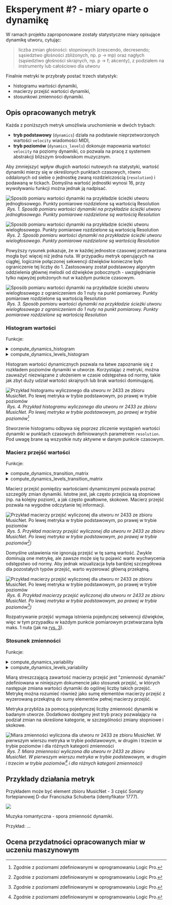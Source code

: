 # Eksperyment #? - miary oparte o dynamikę

W ramach projektu zaproponowane zostały statystyczne miary opisujące dynamikę utworu, cytując:

> liczba zmian głośności: stopniowych (crescendo, decresendo; sąsiedztwo głośności zbliżonych, np. p -> mp) oraz nagłych (sąsiedztwo głośności skrajnych, np. p -> f; akcenty), z podziałem na instrumenty lub całościowo dla utworu

Finalnie metryki te przybrały postać trzech statystyk:

- histogramu wartości dynamiki,
- macierzy przejść wartości dynamiki,
- stosunkowi zmienności dynamiki.

## Opis opracowanych metryk

Każda z poniższych metryk umożliwia uruchomienie w dwóch trybach:

- **tryb podstawowy** (`dynamics`) działa na podstawie nieprzetworzonych wartości `velocity` wiadomości MIDI,
- **tryb poziomów** (`dynamics_levels`) dokonuje mapowania wartości `velocity` na poziomy dynamiki, co pozwala na pracę z systemem abstrakcji bliższym środowiskom muzycznym.

Aby zmniejszyć wpływ długich wartości nutowych na statystyki, wartość dynamiki mierzy się w określonych punktach czasowych, równo oddalonych od siebie o jednostkę zwaną rozdzielczością (`resolution`) i podawaną w tickach. Domyślna wartość jednostki wynosi 16, przy wywoływaniu funkcji można jednak ją nadpisać.

![Sposób pomiaru wartości dynamiki na przykładzie ścieżki utworu jednogłosowego. Punkty pomiarowe rozdzielone są wartością Resolution](./img/dynamics-resolution.png)  
&nbsp;*<span id="rys-1">Rys. 1</span>. Sposób pomiaru wartości dynamiki na przykładzie ścieżki utworu jednogłosowego. Punkty pomiarowe rozdzielone są wartością Resolution*

![Sposób pomiaru wartości dynamiki na przykładzie ścieżki utworu wielogłosowego. Punkty pomiarowe rozdzielone są wartością Resolution](./img/dynamics-resolution-many.png)  
&nbsp;*<span id="rys-2">Rys. 2</span>. Sposób pomiaru wartości dynamiki na przykładzie ścieżki utworu wielogłosowego. Punkty pomiarowe rozdzielone są wartością Resolution*

Powyższy rysunek pokazuje, że w każdej jednostce czasowej przetwarzana mogła być więcej niż jedna nuta. W przypadku metryk operujących na ciągłej, logicznie połączonej sekwencji dźwięków konieczne było ograniczenie tej liczby do 1. Zastosowany został podstawowy algorytm oddzielenia głównej melodii od dźwięków pobocznych - uwzględnianie tylko najwyżej położonych nut w każdym punkcie czasowym.

![Sposób pomiaru wartości dynamiki na przykładzie ścieżki utworu wielogłosowego z ograniczeniem do 1 nuty na punkt pomiarowy. Punkty pomiarowe rozdzielone są wartością Resolution](./img/dynamics-resolution-top.png)  
&nbsp;*<span id="rys-3">Rys. 3</span>. Sposób pomiaru wartości dynamiki na przykładzie ścieżki utworu wielogłosowego z ograniczeniem do 1 nuty na punkt pomiarowy. Punkty pomiarowe rozdzielone są wartością Resolution*

### Histogram wartości

Funkcje:

<details><summary>compute_dynamics_histogram</summary>

Argumenty:

- `music` - badany utwór (obiekt typu `muspy.Music`),
- `track_idx` - numer badanej ścieżki,
- `resolution` - odstęp pomiędzy momentami próbkowania wartości dynamiki; domyślnie 16,
- `track_start` - pozycja czasowa pierwszej próbki (odległość od początku utworu); domyślnie równa momentowi wystąpienia pierwszej nuty w ścieżce,
- `track_end` - maksymalna przetwarzana pozycja czasowa; domyślnie równa momentowi zakończenia wykonywania ostatniej aktywnej nuty w ścieżce

</details>
<details><summary>compute_dynamics_levels_histogram</summary>

Argumenty:

- `music` - badany utwór (obiekt typu `muspy.Music`),
- `track_idx` - numer badanej ścieżki,
- `dynamics_levels` - lista poziomów głośności, na które mapowane są wartości `velocity` nut; jest to lista dolnych granic, górną granicę stanowi wartość kolejna pomniejszona o 1 (wartości musza być uporządkowane rosnąco),
- `resolution` - odstęp pomiędzy momentami próbkowania wartości dynamiki; domyślnie 16,
- `track_start` - pozycja czasowa pierwszej próbki (odległość od początku utworu); domyślnie równa momentowi wystąpienia pierwszej nuty w ścieżce,
- `track_end` - maksymalna przetwarzana pozycja czasowa; domyślnie równa momentowi zakończenia wykonywania ostatniej aktywnej nuty w ścieżce

</details>

Histogram wartości dynamicznych pozwala na łatwe zapoznanie się z rozkładem poziomów dynamiki w utworze. Korzystając z metryki, można zauważyć niezwiązane z ułożeniem w czasie odstępstwa od normy, takie jak zbyt duży udział wartości skrajnych lub brak wartości dominującej.

![Przykład histogramu wyliczonego dla utworu nr 2433 ze zbioru MusicNet. Po lewej metryka w trybie podstawowym, po prawej w trybie poziomów[^logicpro]](./img/dynamics-histogram-musicnet-2433-t1.png)  
&nbsp;*<span id="rys-4">Rys. 4</span>. Przykład histogramu wyliczonego dla utworu nr 2433 ze zbioru MusicNet. Po lewej metryka w trybie podstawowym, po prawej w trybie poziomów[^logicpro]*

Stworzenie histogramu odbywa się poprzez zliczenie wystąpień wartości dynamiki w punktach czasowych definiowanych parametrem `resolution`. Pod uwagę brane są wszystkie nuty aktywne w danym punkcie czasowym.

### Macierz przejść wartości

Funkcje:

<details><summary>compute_dynamics_transition_matrix</summary>

Argumenty:

- `music` - badany utwór (obiekt typu `muspy.Music`),
- `track_idx` - numer badanej ścieżki,
- `resolution` - odstęp pomiędzy momentami próbkowania wartości dynamiki; domyślnie 16,
- `track_start` - pozycja czasowa pierwszej próbki (odległość od początku utworu); domyślnie równa momentowi wystąpienia pierwszej nuty w ścieżce,
- `track_end` - maksymalna przetwarzana pozycja czasowa; domyślnie równa momentowi zakończenia wykonywania ostatniej aktywnej nuty w ścieżce

</details>
<details><summary>compute_dynamics_levels_transition_matrix</summary>

Argumenty:

- `music` - badany utwór (obiekt typu `muspy.Music`),
- `track_idx` - numer badanej ścieżki,
- `dynamics_levels` - lista poziomów głośności, na które mapowane są wartości `velocity` nut; jest to lista dolnych granic, górną granicę stanowi wartość kolejna pomniejszona o 1 (wartości musza być uporządkowane rosnąco),
- `resolution` - odstęp pomiędzy momentami próbkowania wartości dynamiki; domyślnie 16,
- `track_start` - pozycja czasowa pierwszej próbki (odległość od początku utworu); domyślnie równa momentowi wystąpienia pierwszej nuty w ścieżce,
- `track_end` - maksymalna przetwarzana pozycja czasowa; domyślnie równa momentowi zakończenia wykonywania ostatniej aktywnej nuty w ścieżce

</details>

Macierz przejść pomiędzy wartościami dynamicznymi pozwala poznać szczegóły zmian dynamiki. Istotne jest, jak często przejścia są stopniowe (np. na kolejny poziom), a jak często gwałtowne, skokowe. Macierz przejść pozwala na wygodne odczytanie tej informacji.

![Przykład macierzy przejść wyliczonej dla utworu nr 2433 ze zbioru MusicNet. Po lewej metryka w trybie podstawowym, po prawej w trybie poziomów[^logicpro]](./img/dynamics-matrix-musicnet-2433-t1.png)  
&nbsp;*<span id="rys-5">Rys. 5</span>. Przykład macierzy przejść wyliczonej dla utworu nr 2433 ze zbioru MusicNet. Po lewej metryka w trybie podstawowym, po prawej w trybie poziomów[^logicpro])*

Domyślne ustawienia nie ignorują przejść w tę samą wartość. Zwykle dominują one metrykę, ale zawsze może się tu pojawić warte wychwycenia odstępstwo od normy. Aby jednak wizualizacja była bardziej szczegółowa dla pozostałych typów przejść, warto wyzerować główną przekątną.

![Przykład macierzy przejść wyliczonej dla utworu nr 2433 ze zbioru MusicNet. Po lewej metryka w trybie podstawowym, po prawej w trybie poziomów[^logicpro]](./img/dynamics-matrix-zero-musicnet-2433-t1.png)  
&nbsp;*<span id="rys-6">Rys. 6</span>. Przykład macierzy przejść wyliczonej dla utworu nr 2433 ze zbioru MusicNet. Po lewej metryka w trybie podstawowym, po prawej w trybie poziomów[^logicpro])*

Rozpatrywanie przejść wymaga istnienia pojedynczej sekwencji dźwięków, więc w tym przypadku w każdym punkcie pomiarowym przetwarzana była maks. 1 nuta (jak na [rys. 3](#rys-3)).

### Stosunek zmienności

Funkcje:

<details><summary>compute_dynamics_variability</summary>

Argumenty:

- `music` - badany utwór (obiekt typu `muspy.Music`),
- `track_idx` - numer badanej ścieżki,
- `difference_levels` - lista kategorii różnic, określających znaczność zmian wartości `velocity` nut; jest to lista dolnych granic, górną granicę stanowi wartość kolejna pomniejszona o 1 (wartości musza być uporządkowane rosnąco),
- `resolution` - odstęp pomiędzy momentami próbkowania wartości dynamiki; domyślnie 16,
- `track_start` - pozycja czasowa pierwszej próbki (odległość od początku utworu); domyślnie równa momentowi wystąpienia pierwszej nuty w ścieżce,
- `track_end` - maksymalna przetwarzana pozycja czasowa; domyślnie równa momentowi zakończenia wykonywania ostatniej aktywnej nuty w ścieżce

</details>
<details><summary>compute_dynamics_levels_variability</summary>

Argumenty:

- `music` - badany utwór (obiekt typu `muspy.Music`),
- `track_idx` - numer badanej ścieżki,
- `difference_levels` - lista kategorii różnic, określających znaczność zmian wartości `velocity` nut; jest to lista dolnych granic, górną granicę stanowi wartość kolejna pomniejszona o 1 (wartości musza być uporządkowane rosnąco),
- `dynamics_levels` - lista poziomów głośności, na które mapowane są wartości `velocity` nut; jest to lista dolnych granic, górną granicę stanowi wartość kolejna pomniejszona o 1 (wartości musza być uporządkowane rosnąco),
- `resolution` - odstęp pomiędzy momentami próbkowania wartości dynamiki; domyślnie 16,
- `track_start` - pozycja czasowa pierwszej próbki (odległość od początku utworu); domyślnie równa momentowi wystąpienia pierwszej nuty w ścieżce,
- `track_end` - maksymalna przetwarzana pozycja czasowa; domyślnie równa momentowi zakończenia wykonywania ostatniej aktywnej nuty w ścieżce

</details>

Miarą streszczającą zawartość macierzy przejść jest "zmienność dynamiki" zdefiniowana w niniejszym dokumencie jako stosunek przejść, w których następuje zmiana wartości dynamiki do ogólnej liczby takich przejść. Metrykę można rozumieć również jako sumę elementów macierzy przejść z wyzerowaną przekątną do sumy elementów pełnej macierzy przejść.

Metryka przybliża za pomocą pojedynczej liczby zmienność dynamiki w badanym utworze. Dodatkowo dostępny jest tryb pracy pozwalający na podział zmian na określone kategorie, w szczególności zmiany stopniowe i skokowe.

![Miara zmienności wyliczona dla utworu nr 2433 ze zbioru MusicNet. W pierwszym wierszu metryka w trybie podstawowym, w drugim i trzecim w trybie poziomów[^logicpro] i dla różnych kategorii zmienności](./img/dynamics-variability-musicnet-2433-t1.png)  
&nbsp;*<span id="rys-7">Rys. 7</span>. Miara zmienności wyliczona dla utworu nr 2433 ze zbioru MusicNet. W pierwszym wierszu metryka w trybie podstawowym, w drugim i trzecim w trybie poziomów[^logicpro] i dla różnych kategorii zmienności)*

## Przykłady działania metryk

Przykładem może być element zbioru MusicNet - 3 część Sonaty fortepianowej D-dur Franciszka Schuberta (identyfikator 1777).

![](./img/dynamics-histogram-musicnet-1777-t1.png)

Muzyka romantyczna - spora zmienność dynamiki.

Przykład: ...

## Ocena przydatności opracowanych miar w uczeniu maszynowym

[^logicpro]: Zgodnie z poziomami zdefiniowanymi w oprogramowaniu Logic Pro.
